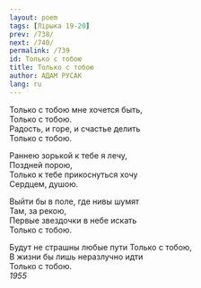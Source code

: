 ```yaml
---
layout: poem
tags: [Лірыка 19-20]
prev: /738/
next: /740/
permalink: /739
id: Только с тобою
title: Только с тобою
author: АДАМ РУСАК
lang: ru
---
```



Только с тобою мне хочется быть,  
Только с тобою.  
Радость, и горе, и счастье делить  
Только с тобою.  

Раннею зорькой к тебе я лечу,  
Поздней порою,  
Только к тебе прикоснуться хочу  
Сердцем, душою.  

Выйти бы в поле, где нивы шумят  
Там, за рекою,  
Первые звездочки в небе искать  
Только с тобою.  

Будут не страшны любые пути 
Только с тобою,  
В жизни бы лишь неразлучно идти  
Только с тобою.  
*1955*  
